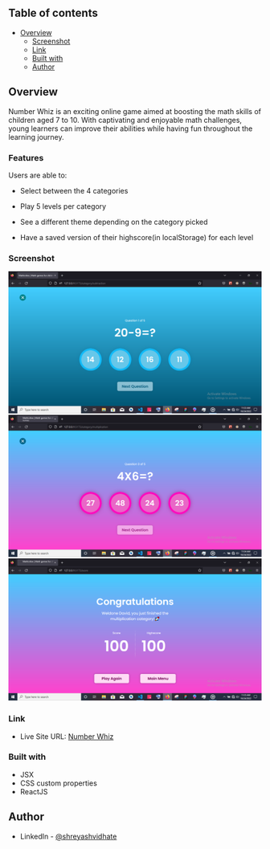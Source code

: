 ## Table of contents

- [Overview](#overview)
  - [Screenshot](#screenshot)
  - [Link](#link)
  - [Built with](#built-with)
  - [Author](#author)

## Overview

Number Whiz is an exciting online game aimed at boosting the math skills of children aged 7 to 10. With captivating and enjoyable math challenges, young learners can improve their abilities while having fun throughout the learning journey.

### Features

Users are able to:

- Select between the 4 categories

- Play 5 levels per category

- See a different theme depending on the category picked

- Have a saved version of their highscore(in localStorage) for each level

### Screenshot

![screenshot of the subtraction level](</src/assets/Screenshot%20(188).png>)
![screenshot of the multiplication level](</src/assets/Screenshot%20(190).png>)
![screenshot of the multiplication score page](</src/assets/Screenshot%20(191).png>)

### Link

- Live Site URL: [Number Whiz](https://number-whiz.netlify.app/)

### Built with

- JSX
- CSS custom properties
- ReactJS

## Author

- LinkedIn - [@shreyashvidhate](https://www.linkedin.com/in/shreyashvidhate)
